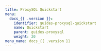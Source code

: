 ```yaml
---
title: ProxySQL Quickstart
menu:
  docs_{{ .version }}:
    identifier: guides-proxysql-quickstart
    name: Quickstart
    parent: guides-proxysql
    weight: 20
menu_name: docs_{{ .version }}
---
```

